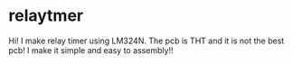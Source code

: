 # relaytmer
Hi! I make relay timer using LM324N. The pcb is THT and it is not the best pcb! I make it simple and easy to assembly!!

